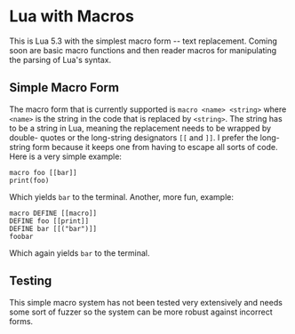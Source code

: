 # Lua with Macros

This is Lua 5.3 with the simplest macro form -- text replacement. Coming soon
are basic macro functions and then reader macros for manipulating the parsing of
Lua's syntax.

## Simple Macro Form

The macro form that is currently supported is `macro <name> <string>` where
`<name>` is the string in the code that is replaced by `<string>`. The string
has to be a string in Lua, meaning the replacement needs to be wrapped by
double- quotes or the long-string designators `[[` and `]]`. I prefer the 
long-string form because it keeps one from having to escape all sorts of code.
Here is a very simple example:

    macro foo [[bar]]
    print(foo)

Which yields `bar` to the terminal. Another, more fun, example:

    macro DEFINE [[macro]]
    DEFINE foo [[print]]
    DEFINE bar [[("bar")]]
    foobar

Which again yields `bar` to the terminal.

## Testing

This simple macro system has not been tested very extensively and needs some
sort of fuzzer so the system can be more robust against incorrect forms.
